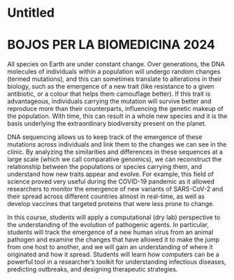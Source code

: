 Untitled
================

# BOJOS PER LA BIOMEDICINA 2024

All species on Earth are under constant change. Over generations, the
DNA molecules of individuals within a population will undergo random
changes (termed mutations), and this can sometimes translate to
alterations in their biology, such as the emergence of a new trait (like
resistance to a given antibiotic, or a colour that helps them camouflage
better). If this trait is advantageous, individuals carrying the
mutation will survive better and reproduce more than their counterparts,
influencing the genetic makeup of the population. With time, this can
result in a whole new species and it is the basis underlying the
extraordinary biodiversity present on the planet.

DNA sequencing allows us to keep track of the emergence of these
mutations across individuals and link them to the changes we can see in
the clinic. By analyzing the similarities and differences in these
sequences at a large scale (which we call comparative genomics), we can
reconstruct the relationship between the populations or species carrying
them, and understand how new traits appear and evolve. For example, this
field of science proved very useful during the COVID-19 pandemic as it
allowed researchers to monitor the emergence of new variants of
SARS-CoV-2 and their spread across different countries almost in
real-time, as well as develop vaccines that targeted proteins that were
less prone to change.

In this course, students will apply a computational (dry lab)
perspective to the understanding of the evolution of pathogenic agents.
In particular, students will track the emergence of a new human virus
from an animal pathogen and examine the changes that have allowed it to
make the jump from one host to another, and we will gain an
understanding of where it originated and how it spread. Students will
learn how computers can be a powerful tool in a researcher’s toolkit for
understanding infectious diseases, predicting outbreaks, and designing
therapeutic strategies.
